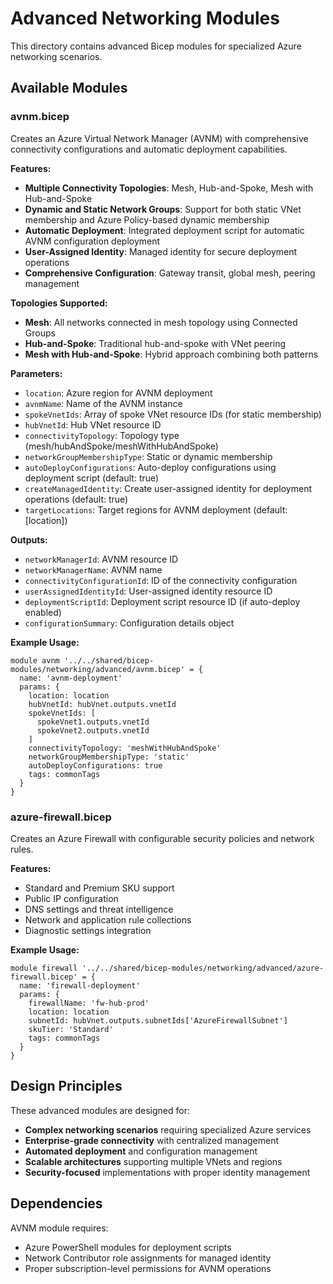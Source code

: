 # Advanced Networking Modules

This directory contains advanced Bicep modules for specialized Azure networking scenarios.

## Available Modules

### avnm.bicep
Creates an Azure Virtual Network Manager (AVNM) with comprehensive connectivity configurations and automatic deployment capabilities.

**Features:**
- **Multiple Connectivity Topologies**: Mesh, Hub-and-Spoke, Mesh with Hub-and-Spoke
- **Dynamic and Static Network Groups**: Support for both static VNet membership and Azure Policy-based dynamic membership
- **Automatic Deployment**: Integrated deployment script for automatic AVNM configuration deployment
- **User-Assigned Identity**: Managed identity for secure deployment operations
- **Comprehensive Configuration**: Gateway transit, global mesh, peering management

**Topologies Supported:**
- **Mesh**: All networks connected in mesh topology using Connected Groups
- **Hub-and-Spoke**: Traditional hub-and-spoke with VNet peering
- **Mesh with Hub-and-Spoke**: Hybrid approach combining both patterns

**Parameters:**
- `location`: Azure region for AVNM deployment
- `avnmName`: Name of the AVNM instance
- `spokeVnetIds`: Array of spoke VNet resource IDs (for static membership)
- `hubVnetId`: Hub VNet resource ID
- `connectivityTopology`: Topology type (mesh/hubAndSpoke/meshWithHubAndSpoke)
- `networkGroupMembershipType`: Static or dynamic membership
- `autoDeployConfigurations`: Auto-deploy configurations using deployment script (default: true)
- `createManagedIdentity`: Create user-assigned identity for deployment operations (default: true)
- `targetLocations`: Target regions for AVNM deployment (default: [location])

**Outputs:**
- `networkManagerId`: AVNM resource ID
- `networkManagerName`: AVNM name
- `connectivityConfigurationId`: ID of the connectivity configuration
- `userAssignedIdentityId`: User-assigned identity resource ID
- `deploymentScriptId`: Deployment script resource ID (if auto-deploy enabled)
- `configurationSummary`: Configuration details object

**Example Usage:**
```bicep
module avnm '../../shared/bicep-modules/networking/advanced/avnm.bicep' = {
  name: 'avnm-deployment'
  params: {
    location: location
    hubVnetId: hubVnet.outputs.vnetId
    spokeVnetIds: [
      spokeVnet1.outputs.vnetId
      spokeVnet2.outputs.vnetId
    ]
    connectivityTopology: 'meshWithHubAndSpoke'
    networkGroupMembershipType: 'static'
    autoDeployConfigurations: true
    tags: commonTags
  }
}
```

### azure-firewall.bicep
Creates an Azure Firewall with configurable security policies and network rules.

**Features:**
- Standard and Premium SKU support
- Public IP configuration
- DNS settings and threat intelligence
- Network and application rule collections
- Diagnostic settings integration

**Example Usage:**
```bicep
module firewall '../../shared/bicep-modules/networking/advanced/azure-firewall.bicep' = {
  name: 'firewall-deployment'
  params: {
    firewallName: 'fw-hub-prod'
    location: location
    subnetId: hubVnet.outputs.subnetIds['AzureFirewallSubnet']
    skuTier: 'Standard'
    tags: commonTags
  }
}
```

## Design Principles

These advanced modules are designed for:
- **Complex networking scenarios** requiring specialized Azure services
- **Enterprise-grade connectivity** with centralized management
- **Automated deployment** and configuration management
- **Scalable architectures** supporting multiple VNets and regions
- **Security-focused** implementations with proper identity management

## Dependencies

AVNM module requires:
- Azure PowerShell modules for deployment scripts
- Network Contributor role assignments for managed identity
- Proper subscription-level permissions for AVNM operations
